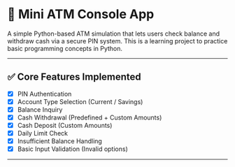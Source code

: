 # 🏧 Mini ATM Console App

A simple Python-based ATM simulation that lets users check balance and withdraw cash via a secure PIN system. This is a learning project to practice basic programming concepts in Python.

---

## ✅ Core Features Implemented

- [x] PIN Authentication
- [x] Account Type Selection (Current / Savings)
- [x] Balance Inquiry
- [x] Cash Withdrawal (Predefined + Custom Amounts)
- [X] Cash Deposit (Custom Amounts) 
- [x] Daily Limit Check
- [x] Insufficient Balance Handling
- [x] Basic Input Validation (Invalid options)

---


